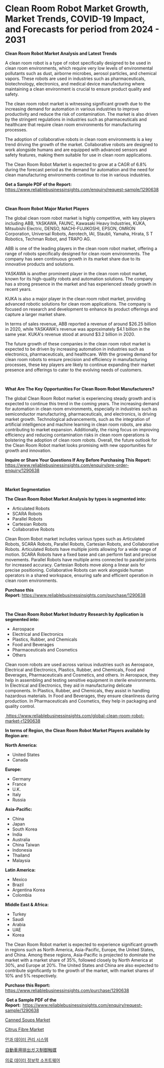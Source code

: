 <p><h1>Clean Room Robot Market Growth, Market Trends, COVID-19 Impact, and Forecasts for period from 2024 - 2031</h1></p><p><strong>Clean Room Robot Market Analysis and Latest Trends</strong></p>
<p><p>A clean room robot is a type of robot specifically designed to be used in clean room environments, which require very low levels of environmental pollutants such as dust, airborne microbes, aerosol particles, and chemical vapors. These robots are used in industries such as pharmaceuticals, biotechnology, electronics, and medical device manufacturing where maintaining a clean environment is crucial to ensure product quality and safety.</p><p>The clean room robot market is witnessing significant growth due to the increasing demand for automation in various industries to improve productivity and reduce the risk of contamination. The market is also driven by the stringent regulations in industries such as pharmaceuticals and healthcare that require clean room environments for manufacturing processes.</p><p>The adoption of collaborative robots in clean room environments is a key trend driving the growth of the market. Collaborative robots are designed to work alongside humans and are equipped with advanced sensors and safety features, making them suitable for use in clean room applications.</p><p>The Clean Room Robot Market is expected to grow at a CAGR of 6.8% during the forecast period as the demand for automation and the need for clean manufacturing environments continue to rise in various industries.</p></p>
<p><strong>Get a Sample PDF of the Report:&nbsp;</strong> <a href="https://www.reliablebusinessinsights.com/enquiry/request-sample/1290638">https://www.reliablebusinessinsights.com/enquiry/request-sample/1290638</a></p>
<p>&nbsp;</p>
<p><strong>Clean Room Robot Major Market Players</strong></p>
<p><p>The global clean room robot market is highly competitive, with key players including ABB, YASKAWA, FAUNC, Kawasaki Heavy Industries, KUKA, Mitsubishi Electric, DENSO, NACHI-FUJIKOSHI, EPSON, OMRON Corporation, Universal Robots, Aerotech, IAI, Staubli, Yamaha, Hirata, S T Robotics, Techman Robot, and TRAPO AG.</p><p>ABB is one of the leading players in the clean room robot market, offering a range of robots specifically designed for clean room environments. The company has seen continuous growth in its market share due to its innovative products and solutions.</p><p>YASKAWA is another prominent player in the clean room robot market, known for its high-quality robots and automation solutions. The company has a strong presence in the market and has experienced steady growth in recent years.</p><p>KUKA is also a major player in the clean room robot market, providing advanced robotic solutions for clean room applications. The company is focused on research and development to enhance its product offerings and capture a larger market share.</p><p>In terms of sales revenue, ABB reported a revenue of around $26.25 billion in 2020, while YASKAWA's revenue was approximately $4.1 billion in the same year. KUKA's revenue stood at around $3.2 billion in 2020.</p><p>The future growth of these companies in the clean room robot market is expected to be driven by increasing automation in industries such as electronics, pharmaceuticals, and healthcare. With the growing demand for clean room robots to ensure precision and efficiency in manufacturing processes, these key players are likely to continue expanding their market presence and offerings to cater to the evolving needs of customers.</p></p>
<p>&nbsp;</p>
<p><strong>What Are The Key Opportunities For Clean Room Robot Manufacturers?</strong></p>
<p><p>The global Clean Room Robot market is experiencing steady growth and is expected to continue this trend in the coming years. The increasing demand for automation in clean room environments, especially in industries such as semiconductor manufacturing, pharmaceuticals, and electronics, is driving market growth. Technological advancements, such as the integration of artificial intelligence and machine learning in clean room robots, are also contributing to market expansion. Additionally, the rising focus on improving efficiency and reducing contamination risks in clean room operations is bolstering the adoption of clean room robots. Overall, the future outlook for the Clean Room Robot market looks promising with new opportunities for growth and innovation.</p></p>
<p><strong>Inquire or Share Your Questions If Any Before Purchasing This Report:</strong> <a href="https://www.reliablebusinessinsights.com/enquiry/pre-order-enquiry/1290638">https://www.reliablebusinessinsights.com/enquiry/pre-order-enquiry/1290638</a></p>
<p>&nbsp;</p>
<p><strong>Market Segmentation</strong></p>
<p><strong>The Clean Room Robot Market Analysis by types is segmented into:</strong></p>
<p><ul><li>Articulated Robots</li><li>SCARA Robots</li><li>Parallel Robots</li><li>Cartesian Robots</li><li>Collaborative Robots</li></ul></p>
<p><p>Clean Room Robot market includes various types such as Articulated Robots, SCARA Robots, Parallel Robots, Cartesian Robots, and Collaborative Robots. Articulated Robots have multiple joints allowing for a wide range of motion. SCARA Robots have a fixed base and can perform fast and precise movements. Parallel Robots have multiple arms connected to parallel joints for increased accuracy. Cartesian Robots move along a linear axis for precise positioning. Collaborative Robots can work alongside human operators in a shared workspace, ensuring safe and efficient operation in clean room environments.</p></p>
<p><strong>Purchase this Report:&nbsp;</strong><a href="https://www.reliablebusinessinsights.com/purchase/1290638">https://www.reliablebusinessinsights.com/purchase/1290638</a></p>
<p>&nbsp;</p>
<p><strong>The Clean Room Robot Market Industry Research by Application is segmented into:</strong></p>
<p><ul><li>Aerospace</li><li>Electrical and Electronics</li><li>Plastics, Rubber, and Chemicals</li><li>Food and Beverages</li><li>Pharmaceuticals and Cosmetics</li><li>Others</li></ul></p>
<p><p>Clean room robots are used across various industries such as Aerospace, Electrical and Electronics, Plastics, Rubber, and Chemicals, Food and Beverages, Pharmaceuticals and Cosmetics, and others. In Aerospace, they help in assembling and testing sensitive equipment in sterile environments. In Electrical and Electronics, they aid in manufacturing delicate components. In Plastics, Rubber, and Chemicals, they assist in handling hazardous materials. In Food and Beverages, they ensure cleanliness during production. In Pharmaceuticals and Cosmetics, they help in packaging and quality control.</p></p>
<p><a href="https://www.reliablebusinessinsights.com/global-clean-room-robot-market-r1290638">&nbsp;https://www.reliablebusinessinsights.com/global-clean-room-robot-market-r1290638</a></p>
<p><strong>In terms of Region, the Clean Room Robot Market Players available by Region are:</strong></p>
<p>
    <p> <strong> North America: </strong>
        <ul>
            <li>United States</li>
            <li>Canada</li>
        </ul>
        </p> 
    <p> <strong> Europe: </strong>
        <ul>
            <li>Germany</li>
            <li>France</li>
            <li>U.K.</li>
            <li>Italy</li>
            <li>Russia</li>
        </ul>
        </p> 
    <p> <strong> Asia-Pacific: </strong>
        <ul>
            <li>China</li>
            <li>Japan</li>
            <li>South Korea</li>
            <li>India</li>
            <li>Australia</li>
            <li>China Taiwan</li>
            <li>Indonesia</li>
            <li>Thailand</li>
            <li>Malaysia</li>
        </ul>
        </p> 
    <p> <strong> Latin America: </strong>
        <ul>
            <li>Mexico</li>
            <li>Brazil</li>
            <li>Argentina Korea</li>
            <li>Colombia</li>
        </ul>
        </p> 
    <p> <strong> Middle East & Africa: </strong>
        <ul>
            <li>Turkey</li>
            <li>Saudi</li>
            <li>Arabia</li>
            <li>UAE</li>
            <li>Korea</li>
        </ul>
    </p>
    </p>
<p><p>The Clean Room Robot market is expected to experience significant growth in regions such as North America, Asia-Pacific, Europe, the United States, and China. Among these regions, Asia-Pacific is projected to dominate the market with a market share of 35%, followed closely by North America at 30%, and Europe at 20%. The United States and China are also expected to contribute significantly to the growth of the market, with market shares of 10% and 5% respectively.</p></p>
<p><strong>Purchase this Report: </strong><a href="https://www.reliablebusinessinsights.com/purchase/1290638">https://www.reliablebusinessinsights.com/purchase/1290638</a></p>
<p>&nbsp;<strong>Get a Sample PDF of the Report:&nbsp;&nbsp;</strong><a href="https://www.reliablebusinessinsights.com/enquiry/request-sample/1290638">https://www.reliablebusinessinsights.com/enquiry/request-sample/1290638</a></p>
<p><strong></strong></p>
<p><p><a href="https://github.com/NaomieConner2023/Market-Research-Report-List-1/blob/main/canned-soups-market.md">Canned Soups Market</a></p><p><a href="https://github.com/iprahimabdulrahmman/Market-Research-Report-List-1/blob/main/citrus-fibre-market.md">Citrus Fibre Market</a></p><p><a href="https://github.com/Gregost89076vddcv/Market-Research-Report-List-1/blob/main/9219025163162.md">안과 데이터 관리 시스템</a></p><p><a href="https://github.com/KenyonJohns/Market-Research-Report-List-1/blob/main/8393206152933.md">自動車用排出ガス制御触媒</a></p><p><a href="https://github.com/dollarearner151/Market-Research-Report-List-1/blob/main/3858414163163.md">의료 데이터 정보학 소프트웨어</a></p></p>